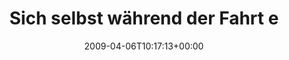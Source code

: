 ---
retweeted: false
source: <a href="http://twitter.com" rel="nofollow">Twitter Web Client</a>
entities:
  hashtags:
  - text: empirie
    indices:
    - '106'
    - '114'
  symbols: []
  user_mentions: []
  urls: []
display_text_range:
- '0'
- '114'
favorite_count: '0'
id_str: '1462039715'
truncated: false
retweet_count: '0'
id: '1462039715'
created_at: Mon Apr 06 10:17:13 +0000 2009
favorited: false
full_text: 'Sich selbst während der Fahrt eine Hand im Fensterheber einzuklemmen ist
  schwierig, aber nicht unmöglich. #empirie'
lang: de
tags:
- empirie
- pesos:twitter
date: '2009-04-06T10:17:13+00:00'
src: https://twitter.com/bascht/status/1462039715
original_url: https://twitter.com/bascht/status/1462039715
type: twitter_tweet
text: 'Sich selbst während der Fahrt eine Hand im Fensterheber einzuklemmen ist schwierig,
  aber nicht unmöglich. #empirie'
title: Sich selbst während der Fahrt e

---